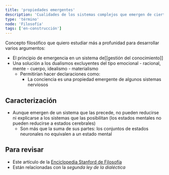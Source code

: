 ```yaml
---
title: 'propiedades emergentes'
description: 'Cualidades de los sistemas complejos que emergen de ciertos estados de organización'
type: 'término'
node: 'Filosofía'
tags: ['en-construcción']
---
```


Concepto filosófico que quiero estudiar más a profunidad para desarrollar varios argumentos:

- El principio de emergencia en un sistema de[[gestión del conocimiento]]
- Una solución a los dualismos excluyentes del tipo emocional - racional, mente - cuerpo, idealismo - materialismo
	- Permitirían hacer declaraciones como:
		- La conciencia es una propiedad emergente de algunos sistemas nerviosos

## Caracterización

- Aunque emergen de un sistema que las precede, no pueden reducirse ni explicarse a los sistemas que las posibilitan (los estados mentales no pueden reducirse a estados cerebrales)
	- Son más que la suma de sus partes: los conjuntos de estados neuronales no equivalen a un estado mental

## Para revisar

- Este artículo de la [Enciclopedia Stanford de Filosofía](https://plato.stanford.edu/entries/properties-emergent/)
- Están relacionadas con la *segunda ley de la dialéctica*